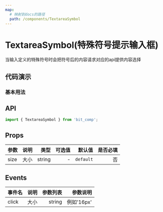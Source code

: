 ```yaml
---
map:
  # 映射到docs的路径
  path: /components/TextareaSymbol
---
```


# TextareaSymbol(特殊符号提示输入框)

当输入定义的特殊符号时会把符号后的内容请求对应的api提供内容选择

## 代码演示

### 基本用法

<demo src="./demo/BaseDemo.vue"
  language="vue"
  title="基本用法"
  desc="点击切换。">
</demo>

## API

```ts
import { TextareaSymbol } from 'bit_comp';
```

## Props

| 参数 | 说明 |   类型 | 可选值 |    默认值 | 是否必填 |
| ---- | ---: | -----: | -----: | --------: | -------: |
| size | 大小 | string |      - | `default` |       否 |

## Events

| 事件名 | 说明 | 参数列表 |   参数说明 |
| ------ | ---: | -------: | ---------: |
| click  | 大小 |   string | 例如'16px' |
